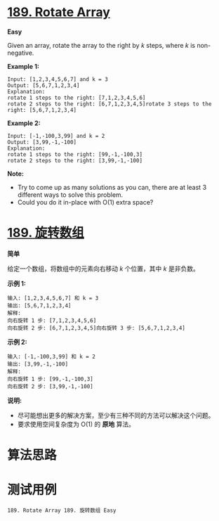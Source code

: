 # [189. Rotate Array][enTitle]

**Easy**

Given an array, rotate the array to the right by  *k*  steps, where  *k*  is non-negative.

**Example 1:** 

```
Input: [1,2,3,4,5,6,7] and k = 3
Output: [5,6,7,1,2,3,4]
Explanation:
rotate 1 steps to the right: [7,1,2,3,4,5,6]
rotate 2 steps to the right: [6,7,1,2,3,4,5]rotate 3 steps to the right: [5,6,7,1,2,3,4]

```

**Example 2:** 

```
Input: [-1,-100,3,99] and k = 2
Output: [3,99,-1,-100]
Explanation: 
rotate 1 steps to the right: [99,-1,-100,3]
rotate 2 steps to the right: [3,99,-1,-100]

```

**Note:** 

- Try to come up as many solutions as you can, there are at least 3 different ways to solve this problem. 
- Could you do it in-place with O(1) extra space?


# [189. 旋转数组][cnTitle]

**简单**

给定一个数组，将数组中的元素向右移动  *k* 个位置，其中  *k* 是非负数。

**示例 1:** 

```
输入: [1,2,3,4,5,6,7] 和 k = 3
输出: [5,6,7,1,2,3,4]
解释:
向右旋转 1 步: [7,1,2,3,4,5,6]
向右旋转 2 步: [6,7,1,2,3,4,5]向右旋转 3 步: [5,6,7,1,2,3,4]

```

**示例 2:** 

```
输入: [-1,-100,3,99] 和 k = 2
输出: [3,99,-1,-100]
解释: 
向右旋转 1 步: [99,-1,-100,3]
向右旋转 2 步: [3,99,-1,-100]
```

**说明:** 

- 尽可能想出更多的解决方案，至少有三种不同的方法可以解决这个问题。 
- 要求使用空间复杂度为 O(1) 的 **原地** 算法。




# 算法思路

# 测试用例
```
189. Rotate Array 189. 旋转数组 Easy
```

[enTitle]: https://leetcode.com/problems/rotate-array/
[cnTitle]: https://leetcode-cn.com/problems/rotate-array/
